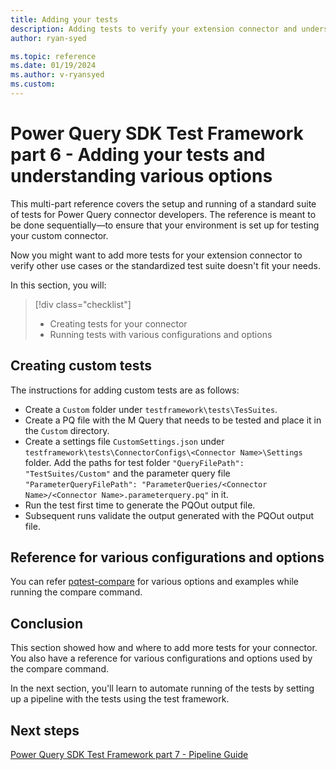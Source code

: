 ```yaml
---
title: Adding your tests
description: Adding tests to verify your extension connector and understanding various options while working with the test framework
author: ryan-syed

ms.topic: reference
ms.date: 01/19/2024
ms.author: v-ryansyed
ms.custom:
---
```


# Power Query SDK Test Framework part 6 - Adding your tests and understanding various options

This multi-part reference covers the setup and running of a standard suite of tests for Power Query connector developers. The reference is meant to be done sequentially—to ensure that your environment is set up for testing your custom connector.

Now you might want to add more tests for your extension connector to verify other use cases or the standardized test suite doesn't fit your needs.

In this section, you will:

> [!div class="checklist"]
>
> * Creating tests for your connector
> * Running tests with various configurations and options

## Creating custom tests

The instructions for adding custom tests are as follows:

* Create a `Custom` folder under `testframework\tests\TesSuites`.
* Create a PQ file with the M Query that needs to be tested and place it in the `Custom` directory.
* Create a settings file `CustomSettings.json` under `testframework\tests\ConnectorConfigs\<Connector Name>\Settings` folder. Add the paths for test folder `"QueryFilePath": "TestSuites/Custom"` and the parameter query file `"ParameterQueryFilePath": "ParameterQueries/<Connector Name>/<Connector Name>.parameterquery.pq"` in it.
* Run the test first time to generate the PQOut output file.
* Subsequent runs validate the output generated with the PQOut output file.

## Reference for various configurations and options

You can refer [pqtest-compare](../powerquery-sdktools/pqtest-compare.md) for various options and examples while running the compare command.

## Conclusion

This section showed how and where to add more tests for your connector. You also have a reference for various configurations and options used by the compare command.

In the next section, you'll learn to automate running of the tests by setting up a pipeline with the tests using the test framework.

## Next steps

[Power Query SDK Test Framework part 7 - Pipeline Guide](./7-pipeline.md)
